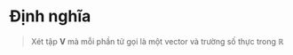 # Định nghĩa
> Xét tập $\mathbf{V}$ mà mỗi phần tử gọi là một vector và trường số thực trong $\mathbb{R}$   
<!--stackedit_data:
eyJoaXN0b3J5IjpbMTk4MDMyMzU3M119
-->
